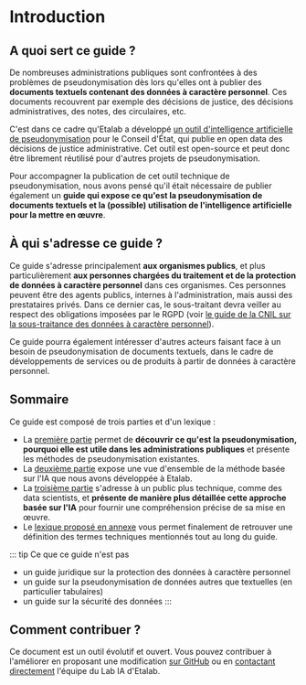 # Introduction

## A quoi sert ce guide ?

De nombreuses administrations publiques sont confrontées à des problèmes de pseudonymisation dès lors qu'elles ont à publier des **documents textuels contenant des données à caractère personnel**. Ces documents recouvrent par exemple des décisions de justice, des décisions administratives, des notes, des circulaires, etc.

C'est dans ce cadre qu'Etalab a développé [un outil d'intelligence artificielle de pseudonymisation](https://github.com/etalab-ia/pseudonymisation_decisions_ce) pour le Conseil d'État, qui publie en open data des décisions de justice administrative. Cet outil est open-source et peut donc être librement réutilisé pour d'autres projets de pseudonymisation.

Pour accompagner la publication de cet outil technique de pseudonymisation, nous avons pensé qu'il était nécessaire de publier également un **guide qui expose ce qu'est la pseudonymisation de documents textuels et la (possible) utilisation de l'intelligence artificielle pour la mettre en œuvre**.

## À qui s'adresse ce guide ?

Ce guide s'adresse principalement **aux organismes publics**, et plus particulièrement **aux personnes chargées du traitement et de la protection de données à caractère personnel** dans ces organismes. Ces personnes peuvent être des agents publics, internes à l'administration, mais aussi des prestataires privés. Dans ce dernier cas, le sous-traitant devra veiller au respect des obligations imposées par le RGPD (voir [le guide de la CNIL sur la sous-traitance des données à caractère personnel](https://www.cnil.fr/sites/default/files/atoms/files/rgpd-guide_sous-traitant-cnil.pdf)).

Ce guide pourra également intéresser d'autres acteurs faisant face à un besoin de pseudonymisation de documents textuels, dans le cadre de développements de services ou de produits à partir de données à caractère personnel. 

## Sommaire

Ce guide est composé de trois parties et d'un lexique :

- La [première partie](lien) permet de **découvrir ce qu'est la pseudonymisation, pourquoi elle est utile dans les administrations publiques** et présente les méthodes de pseudonymisation existantes.
- La [deuxième partie](lien) expose une vue d'ensemble de la méthode basée sur l'IA que nous avons développée à Etalab.
- La [troisième partie](lien) s'adresse à un public plus technique, comme des data scientists, et **présente de manière plus détaillée cette approche basée sur l'IA** pour fournir une compréhension précise de sa mise en œuvre.
- Le [lexique proposé en annexe](lien) vous permet finalement de retrouver une définition des termes techniques mentionnés tout au long du guide.

::: tip Ce que ce guide n'est pas
- un guide juridique sur la protection des données à caractère personnel
- un guide sur la pseudonymisation de données autres que textuelles (en particulier tabulaires)
- un guide sur la sécurité des données
:::

## Comment contribuer ?

Ce document est un outil évolutif et ouvert. Vous pouvez contribuer à l'améliorer en proposant une modification [sur GitHub](https://github.com/etalab-ia/pseudonymisation_decisions_ce) ou en [contactant directement](lab-ia@data.gouv.fr) l'équipe du Lab IA d'Etalab. 
